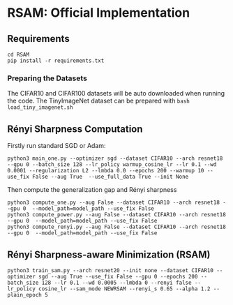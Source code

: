 # RSAM: Official Implementation

## Requirements
```
cd RSAM
pip install -r requirements.txt
```

### Preparing the Datasets
The CIFAR10 and CIFAR100 datasets will be auto downloaded when running the code. The TinyImageNet dataset can be prepared with `bash load_tiny_imagenet.sh`

## Rényi Sharpness Computation
Firstly run standard SGD or Adam:
```
python3 main_one.py --optimizer sgd --dataset CIFAR10 --arch resnet18 --gpu 0 --batch_size 128 --lr_policy warmup_cosine_lr --lr 0.1 --wd 0.0001 --regularization L2 --lmbda 0.0 --epochs 200 --warmup 10 --use_fix False --aug True  --use_full_data True --init None
```
Then compute the generalization gap and Rényi sharpness
```
python3 compute_one.py --aug False --dataset CIFAR10 --arch resnet18 --gpu 0  --model_path=model_path --use_fix False
python3 compute_power.py --aug False --dataset CIFAR10 --arch resnet18 --gpu 0  --model_path=model_path --use_fix False
python3 compute_renyi.py --aug False --dataset CIFAR10 --arch resnet18 --gpu 0  --model_path=model_path --use_fix False
```

## Rényi Sharpness-aware Minimization (RSAM)
```
python3 train_sam.py --arch resnet20 --init none --dataset CIFAR10 --optimizer sgd --aug True --use_fix False --gpu 0 --epochs 200 --batch_size 128 --lr 0.1 --wd 0.0005 --lmbda 0 --renyi false --lr_policy cosine_lr --sam_mode NEWRSAM --renyi_s 0.65 --alpha 1.2 --plain_epoch 5
```

